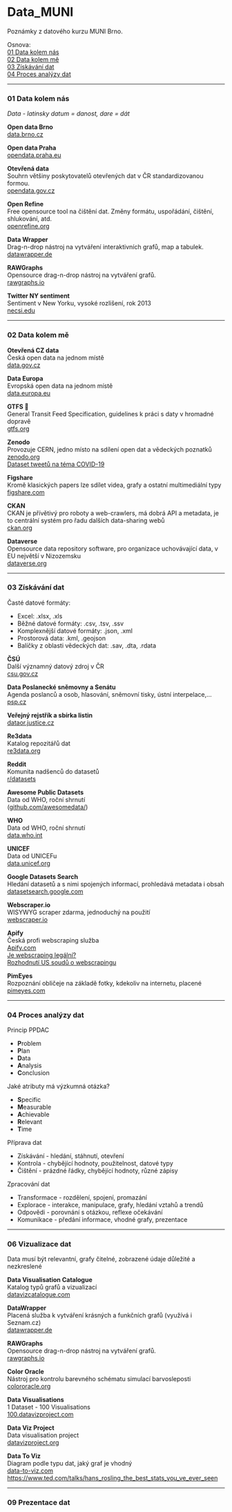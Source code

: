 # Data_MUNI
Poznámky z datového kurzu MUNI Brno.  
  
Osnova:  
[01 Data kolem nás](#01-Data-kolem-nás)  
[02 Data kolem mě](#02-Data-kolem-mě)  
[03 Získávání dat](#03-Získávání-dat)  
[04 Proces analýzy dat](#04-Proces-analýzy-dat)  

---

### 01 Data kolem nás
_Data - latinsky datum = danost, dare = dát_  
  
**Open data Brno**  
[data.brno.cz](https://data.brno.cz/)  

**Open data Praha**  
[opendata.praha.eu](https://opendata.praha.eu)  
  
**Otevřená data**  
Souhrn většiny poskytovatelů otevřených dat v ČR standardizovanou formou.  
[opendata.gov.cz](https://opendata.gov.cz)  

**Open Refine**  
Free opensource tool na čištění dat. Změny formátu, uspořádání, čištění, shlukování, atd.  
[openrefine.org](https://openrefine.org)  
  
**Data Wrapper**  
Drag-n-drop nástroj na vytváření interaktivních grafů, map a tabulek.  
[datawrapper.de](https://www.datawrapper.de)  

**RAWGraphs**  
Opensource drag-n-drop nástroj na vytváření grafů.  
[rawgraphs.io](https://www.rawgraphs.io/)  
  
**Twitter NY sentiment**  
Sentiment v New Yorku, vysoké rozlišení, rok 2013  
[necsi.edu](https://necsi.edu/sentiment-in-new-york-city)  

---

### 02 Data kolem mě  

**Otevřená CZ data**  
Česká open data na jednom místě  
[data.gov.cz](https://data.gov.cz)  
  
**Data Europa**  
Evropská open data na jednom místě  
[data.europa.eu](https://data.europa.eu/en)  

**GTFS :train2:**  
General Transit Feed Specification, guidelines k práci s daty v hromadné dopravě  
[gtfs.org](https://gtfs.org)  

**Zenodo**  
Provozuje CERN, jedno místo na sdílení open dat a vědeckých poznatků  
[zenodo.org](https://zenodo.org)  
[Dataset tweetů na téma COVID-19](https://zenodo.org/records/6481639)  

**Figshare**  
Kromě klasických papers lze sdílet videa, grafy a ostatní multimediální typy  
[figshare.com](https://figshare.com)  
  
**CKAN**  
CKAN je přívětivý pro roboty a web-crawlers, má dobrá API a metadata, je to centrální systém pro řadu dalších data-sharing webů  
[ckan.org](https://ckan.org)  

**Dataverse**  
Opensource data repository software, pro organizace uchovávající data, v EU největší v Nizozemsku  
[dataverse.org](https://dataverse.org)  

---

### 03 Získávání dat
Časté datové formáty:  
- Excel: .xlsx, .xls  
- Běžné datové formáty: .csv, .tsv, .ssv  
- Komplexnější datové formáty: .json, .xml  
- Prostorová data: .kml, .geojson
- Balíčky z oblasti vědeckých dat: .sav, .dta, .rdata 

**ČSÚ**  
Další významný datový zdroj v ČR  
[csu.gov.cz](https://csu.gov.cz)  
  
**Data Poslanecké sněmovny a Senátu**  
Agenda poslanců a osob, hlasování, sněmovní tisky, ústní interpelace,...  
[psp.cz](https://www.psp.cz/sqw/hp.sqw?k=1300)  
  
**Veřejný rejstřík a sbírka listin**  
[dataor.justice.cz](https://dataor.justice.cz)  
  
**Re3data**  
Katalog repozitářů dat  
[re3data.org](https://www.re3data.org)  
  
**Reddit**  
Komunita nadšenců do datasetů  
[r/datasets](https://data.who.int)  
  
**Awesome Public Datasets**  
Data od WHO, roční shrnutí  
([github.com/awesomedata/](https://github.com/awesomedata/awesome-public-datasets))  
  
**WHO**  
Data od WHO, roční shrnutí  
[data.who.int](https://data.who.int)  
  
**UNICEF**  
Data od UNICEFu  
[data.unicef.org](https://data.unicef.org)  
  
**Google Datasets Search**  
Hledání datasetů a s nimi spojených informací, prohledává metadata i obsah  
[datasetsearch.google.com](https://datasetsearch.research.google.com)  
  
**Webscraper.io**  
WISYWYG scraper zdarma, jednoduchý na použití  
[webscraper.io](https://webscraper.io)  
  
**Apify**  
Česká profi webscraping služba  
[Apify.com](https://apify.com/)  
[Je webscraping legální?](https://blog.apify.com/is-web-scraping-legal/)  
[Rozhodnutí US soudů o webscrapingu](https://techcrunch.com/2022/04/18/web-scraping-legal-court/?guccounter=1)  
  
**PimEyes**  
Rozpoznání obličeje na základě fotky, kdekoliv na internetu, placené  
[pimeyes.com](https://pimeyes.com/)  
  
---  
  
### 04 Proces analýzy dat  
Princip PPDAC  
- **P**roblem  
- **P**lan  
- **D**ata  
- **A**nalysis  
- **C**onclusion  
  
Jaké atributy má výzkumná otázka?  
- **S**pecific  
- **M**easurable  
- **A**chievable  
- **R**elevant  
- **T**ime  
  
Příprava dat  
- Získávání - hledání, stáhnutí, otevření  
- Kontrola - chybějící hodnoty, použitelnost, datové typy  
- Čištění - prázdné řádky, chybějící hodnoty, různé zápisy  
  
Zpracování dat  
- Transformace - rozdělení, spojení, promazání  
- Explorace - interakce, manipulace, grafy, hledání vztahů a trendů  
- Odpovědi - porovnání s otázkou, reflexe očekávání  
- Komunikace - předání informace, vhodné grafy, prezentace  
  
---  
  
### 06 Vizualizace dat  
Data musí být relevantní, grafy čitelné, zobrazené údaje důležité a nezkreslené  
  
**Data Visualisation Catalogue**  
Katalog typů grafů a vizualizací  
[datavizcatalogue.com](https://datavizcatalogue.com)  
  
**DataWrapper**  
Placená služba k vytváření krásných a funkčních grafů (využívá i Seznam.cz)  
[datawrapper.de](https://www.datawrapper.de)  
  
**RAWGraphs**  
Opensource drag-n-drop nástroj na vytváření grafů.  
[rawgraphs.io](https://www.rawgraphs.io/)  
  
**Color Oracle**  
Nástroj pro kontrolu barevného schématu simulací barvosleposti  
[colororacle.org](https://colororacle.org)  
  
**Data Visualisations**  
1 Dataset - 100 Visualisations  
[100.datavizproject.com](https://100.datavizproject.com)  
  
**Data Viz Project**  
Data visualisation project  
[datavizproject.org](https://datavizproject.com)  
  
**Data To Viz**  
Diagram podle typu dat, jaký graf je vhodný  
[data-to-viz.com](https://www.data-to-viz.com)  
https://www.ted.com/talks/hans_rosling_the_best_stats_you_ve_ever_seen
  
---  
  
### 09 Prezentace dat  

  
